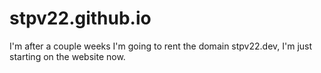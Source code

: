 # stpv22.github.io
I'm after a couple weeks I'm going to rent the domain stpv22.dev, I'm just starting on the website now.

